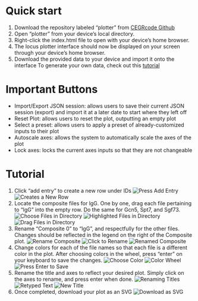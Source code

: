 # Quick start
1. Download the repository labeled “plotter” from [CEGRcode Github](https://github.com/CEGRcode)
2. Open “plotter” from your device’s local directory.
3. Right-click the index.html file to open with your device’s home browser.
4. The locus plotter interface should now be displayed on your screen through your device’s home browser.
5. Download the provided data to your device and import it onto the interface
To generate your own data, check out this [tutorial](https://github.com/CEGRcode/scriptmanager-docs/blob/main/docs/Tutorials/chipexo-tutorial.md)

# Important Buttons
- Import/Export JSON session: allows users to save their current JSON session (export) and import it at a later date to start where they left off
- Reset Plot: allows users to reset the plot, outputting an empty plot
- Select a preset: allows users to apply a preset of already-customized inputs to their plot
- Autoscale axes: allows the system to automatically scale the axes of the plot
- Lock axes: locks the current axes inputs so that they are not changeable 

# Tutorial
1. Click “add entry” to create a new row under IDs
![Press Add Entry](image1.png)
![Creates a New Row](image2.png)
2. Locate the composite files for lgG. One by one, drag each file pertaining to “lgG” into the empty row. Do the same for Gcn5, Spt7, and Sgf73.
![Choose Files in Directory](image3.png)
![Highlighted Files in Directory](image4.png)
![Drag Files in Directory](image5.png)
3. Rename “Composite 0” to “lgG”, and respectfully for the other files. Changes should be reflected in the legend on the right of the Composite plot.
![Rename Composite](image6.png)
![Click to Rename](image7.png)
![Renamed Composite](image8.png)
4. Change colors for each of the file names so that each file is a different color in the plot. After choosing colors in the wheel, press “enter” on your keyboard to save the changes.
![Choose Color](image9.png)
![Color Wheel](image10.png)
![Press Enter to Save](image11.png)
5. Rename the title and axes to reflect your desired plot. Simply click on the axes to rename, and press enter when done.
![Renaming Titles](image12.png)
![Retyped Text](image13.png)
![New Title](image14.png)
6. Once completed, download your plot as an SVG
![Download as SVG](image15.png)
